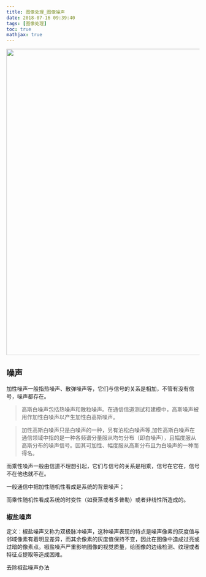 ```yaml
---
title: 图像处理_图像噪声
date: 2018-07-16 09:39:40
tags: [图像处理]
toc: true
mathjax: true
---
```



<img width="800" height="800" src="http://ph04wnm2q.bkt.clouddn.com/bg/magazine-unlock-01-2.3.962-_42ca98dfa4d640f38e57b13edcdb3f04.jpg"/>

<!--more-->

## 噪声
加性噪声一般指热噪声、散弹噪声等，它们与信号的关系是相加，不管有没有信号，噪声都存在。 

>高斯白噪声包括热噪声和散粒噪声。在通信信道测试和建模中，高斯噪声被用作加性白噪声以产生加性白高斯噪声。

>加性高斯白噪声只是白噪声的一种，另有泊松白噪声等,加性高斯白噪声在通信领域中指的是一种各频谱分量服从均匀分布（即白噪声），且幅度服从高斯分布的噪声信号。因其可加性、幅度服从高斯分布且为白噪声的一种而得名。

而乘性噪声一般由信道不理想引起，它们与信号的关系是相乘，信号在它在，信号不在他也就不在。 

一般通信中把加性随机性看成是系统的背景噪声； 

而乘性随机性看成系统的时变性（如衰落或者多普勒）或者非线性所造成的。

### 椒盐噪声

定义：椒盐噪声又称为双极脉冲噪声，这种噪声表现的特点是噪声像素的灰度值与邻域像素有着明显差异，而其余像素的灰度值保持不变，因此在图像中造成过亮或过暗的像素点。椒盐噪声严重影响图像的视觉质量，给图像的边缘检测、纹理或者特征点提取等造成困难。

去除椒盐噪声办法

